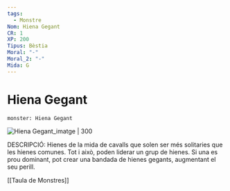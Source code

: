 ```yaml
---
tags:
  - Monstre
Nom: Hiena Gegant
CR: 1
XP: 200
Tipus: Bèstia
Moral: "-"
Moral_2: "-"
Mida: G
---
```

# Hiena Gegant

```statblock
monster: Hiena Gegant
```

![Hiena Gegant_imatge | 300](https://i.pinimg.com/originals/5e/f8/28/5ef828f0e2954f26df3e7db6011f3ef3.png)

DESCRIPCIÓ: 
Hienes de la mida de cavalls que solen ser més solitaries que les hienes comunes. Tot i això, poden liderar un grup de hienes. Si una es prou dominant, pot crear una bandada de hienes gegants, augmentant el seu perill.

[[Taula de Monstres]]